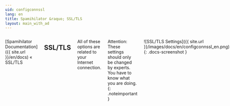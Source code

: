 ```yaml
---
uid: configconnssl
lang: en
title: Spamihilator &raquo; SSL/TLS
layout: main_with_ad
---
```


<div class="row">
<div class="twelve columns" markdown="1">

[Spamihilator Documentation]({{ site.url }}/en/docs) &laquo; SSL/TLS

## SSL/TLS

All of these options are related to your Internet connection.

Attention: These settings should only be changed by experts. You have to know what you are doing.
{: .noteimportant }

![SSL/TLS Settings]({{ site.url }}/images/docs/en/configconnssl_en.png)
{: .docs-screenshot }

### Local server (POP3/IMAP)

If port 995 (<abbr title="Post Office Protocol 3">POP3</abbr>) or port 993 (<abbr title="Internet Message Access Protocol">IMAP</abbr>) is already being used by another program, you can choose another port here. Please change the port in your mail client, too.

#### Enable connections through this port

<div class="noteimportant">You should always leave this option enabled so Spamihilator can listen to the local port 995 respectively port 993. Otherwise, it's not possible to establish a secure connection between your e-mail client and Spamihilator.</div>

### Secure Connection (SSL/TLS)

Spamihilator is able to establish secure connections over <abbr title="Secure Sockets Layer">SSL</abbr>/TLS to your mail server. All data will be transferred in an encrypted format, so no one can read your mails or find out your passwords.

#### Automatically enable SSL/TLS if available

If this option is enabled, Spamihilator will check if your mail server supports secure connections when you connect to it the next time. If so, a secure connection will be established.

Please note: This procedure takes some time. There will be a flashing lock icon in the status window during the test. Spamihilator will only check a mail server once.
{: .notetip }

#### Known hosts...

Allows you to manually specify which mail servers support <abbr title="Secure Sockets Layer">SSL</abbr>/TLS and which do not.

</div>
</div>
